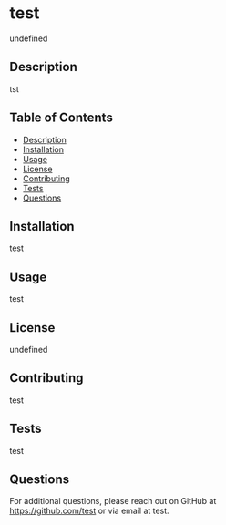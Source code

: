 # test
  undefined
  
  ## Description
  tst

  ## Table of Contents
  - [Description](#description)
  - [Installation](#installation)
  - [Usage](#usage)
  - [License](#license)
  - [Contributing](#contributing)
  - [Tests](#tests)
  - [Questions](#questions)

  ## Installation
  test

  ## Usage
  test

  ## License
  undefined

  ## Contributing
  test

  ## Tests
  test

  ## Questions
  For additional questions, please reach out on GitHub at https://github.com/test or via email at test. 
